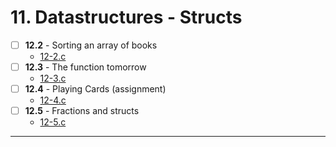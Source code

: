 # 11. Datastructures - Structs
- [ ] **12.2** - Sorting an array of books 
    - [12-2.c](./12-2.c)
- [ ] **12.3** - The function tomorrow
    - [12-3.c](./12-3.c)
- [ ] **12.4** - Playing Cards (assignment)
    - [12-4.c](../assignments/12-4.c)
- [ ] **12.5** - Fractions and structs
    - [12-5.c](./12-5.c)
---